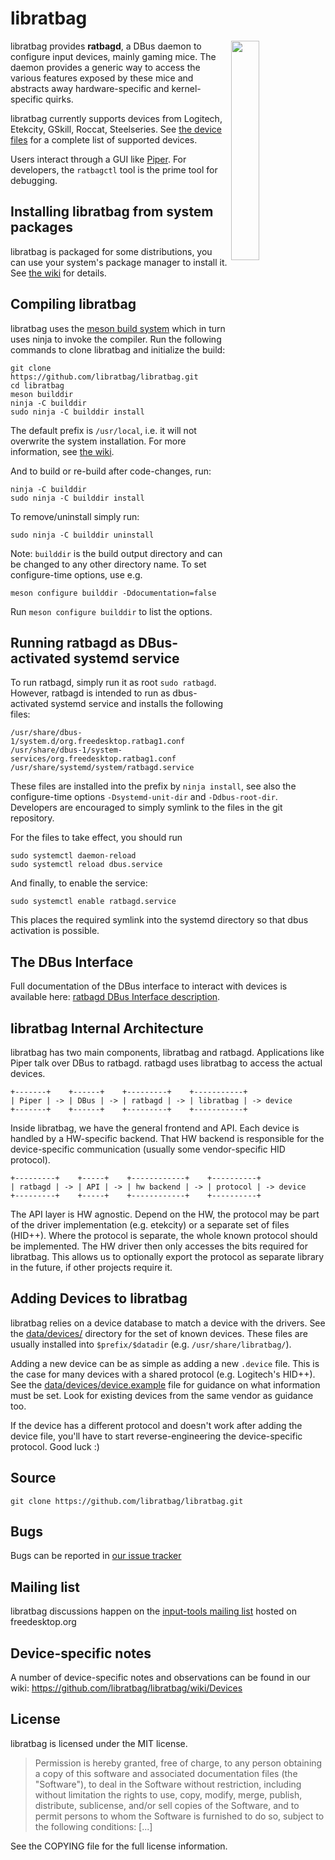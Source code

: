 libratbag
=========

<img src="https://libratbag.github.io/_images/logo.svg" alt="" width="30%" align="right">

libratbag provides **ratbagd**, a DBus daemon to configure input devices,
mainly gaming mice. The daemon provides a generic way to access the various
features exposed by these mice and abstracts away hardware-specific and
kernel-specific quirks.

libratbag currently supports devices from Logitech, Etekcity, GSkill,
Roccat, Steelseries. See [the device
files](https://github.com/libratbag/libratbag/tree/master/data/devices) for
a complete list of supported devices.

Users interact through a GUI like
[Piper](https://github.com/libratbag/piper/). For developers, the
`ratbagctl` tool is the prime tool for debugging.

Installing libratbag from system packages
-----------------------------------------

libratbag is packaged for some distributions, you can use your system's
package manager to install it. See [the
wiki](https://github.com/libratbag/libratbag/wiki/Installation) for details.

Compiling libratbag
-------------------

libratbag uses the [meson build system](http://mesonbuild.com) which in
turn uses ninja to invoke the compiler. Run the following commands to clone
libratbag and initialize the build:

    git clone https://github.com/libratbag/libratbag.git
    cd libratbag
    meson builddir
    ninja -C builddir
    sudo ninja -C builddir install

The default prefix is `/usr/local`, i.e. it will not overwrite the system
installation. For more information, see [the
wiki](https://github.com/libratbag/libratbag/wiki/Installation).

And to build or re-build after code-changes, run:

    ninja -C builddir
    sudo ninja -C builddir install
    
To remove/uninstall simply run:

    sudo ninja -C builddir uninstall

Note: `builddir` is the build output directory and can be changed to any
other directory name. To set configure-time options, use e.g.

    meson configure builddir -Ddocumentation=false

Run `meson configure builddir` to list the options.

Running ratbagd as DBus-activated systemd service
-------------------------------------------------

To run ratbagd, simply run it as root `sudo ratbagd`. However,
ratbagd is intended to run as dbus-activated systemd service and installs
the following files:

    /usr/share/dbus-1/system.d/org.freedesktop.ratbag1.conf
    /usr/share/dbus-1/system-services/org.freedesktop.ratbag1.conf
    /usr/share/systemd/system/ratbagd.service

These files are installed into the prefix by `ninja install`, see also the
configure-time options `-Dsystemd-unit-dir` and `-Ddbus-root-dir`.
Developers are encouraged to simply symlink to the files in the git
repository.

For the files to take effect, you should run

    sudo systemctl daemon-reload
    sudo systemctl reload dbus.service

And finally, to enable the service:

    sudo systemctl enable ratbagd.service

This places the required symlink into the systemd directory so that dbus
activation is possible.

The DBus Interface
-------------------

Full documentation of the DBus interface to interact with devices is
available here: [ratbagd DBus Interface description](https://libratbag.github.io/).

libratbag Internal Architecture
-------------------------------

libratbag has two main components, libratbag and ratbagd. Applications like
Piper talk over DBus to ratbagd. ratbagd uses libratbag to access the actual
devices.

    +-------+    +------+    +---------+    +-----------+
    | Piper | -> | DBus | -> | ratbagd | -> | libratbag | -> device
    +-------+    +------+    +---------+    +-----------+


Inside libratbag, we have the general frontend and API. Each device is
handled by a HW-specific backend.  That HW backend is responsible for the
device-specific communication (usually some vendor-specific HID protocol).

    +---------+    +-----+    +------------+    +----------+
    | ratbagd | -> | API | -> | hw backend | -> | protocol | -> device
    +---------+    +-----+    +------------+    +----------+

The API layer is HW agnostic. Depend on the HW, the protocol may be part of
the driver implementation (e.g. etekcity) or a separate set of files
(HID++). Where the protocol is separate, the whole known protocol should be
implemented. The HW driver then only accesses the bits required for
libratbag. This allows us to optionally export the protocol as separate
library in the future, if other projects require it.

Adding Devices to libratbag
---------------------------

libratbag relies on a device database to match a device with the drivers.
See the [data/devices/](https://github.com/libratbag/libratbag/tree/master/data/devices)
directory for the set of known devices. These files
are usually installed into `$prefix/$datadir` (e.g. `/usr/share/libratbag/`).

Adding a new device can be as simple as adding a new `.device` file. This is
the case for many devices with a shared protocol (e.g. Logitech's HID++).
See the
[data/devices/device.example](https://github.com/libratbag/libratbag/tree/master/data/devices/device.example)
file for guidance on what information must be set. Look for existing devices
from the same vendor as guidance too.

If the device has a different protocol and doesn't work after adding the
device file, you'll have to start reverse-engineering the device-specific
protocol. Good luck :)

Source
------

    git clone https://github.com/libratbag/libratbag.git

Bugs
----

Bugs can be reported in [our issue tracker](https://github.com/libratbag/libratbag/issues)

Mailing list
------------

libratbag discussions happen on the [input-tools mailing
list](http://lists.freedesktop.org/archives/input-tools/) hosted on
freedesktop.org

Device-specific notes
---------------------

A number of device-specific notes and observations can be found in our
wiki: https://github.com/libratbag/libratbag/wiki/Devices

License
-------

libratbag is licensed under the MIT license.

> Permission is hereby granted, free of charge, to any person obtaining a
> copy of this software and associated documentation files (the "Software"),
> to deal in the Software without restriction, including without limitation
> the rights to use, copy, modify, merge, publish, distribute, sublicense,
> and/or sell copies of the Software, and to permit persons to whom the
> Software is furnished to do so, subject to the following conditions: [...]

See the COPYING file for the full license information.
